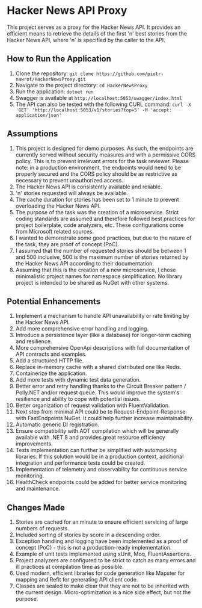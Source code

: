 # Hacker News API Proxy

This project serves as a proxy for the Hacker News API. It provides an efficient means to retrieve the details of the first 'n' best stories from the Hacker News API, where 'n' is specified by the caller to the API.

## How to Run the Application

1. Clone the repository: `git clone https://github.com/piotr-nawrot/HackerNewsProxy.git`
2. Navigate to the project directory: `cd HackerNewsProxy`
3. Run the application: `dotnet run`
4. Swagger is available at `http://localhost:5053/swagger/index.html`
5. The API can also be tested with the following CURL command: `curl -X 'GET' 'http://localhost:5053/v1/stories?top=5' -H 'accept: application/json'`

## Assumptions

1. This project is designed for demo purposes. As such, the endpoints are currently served without security measures and with a permissive CORS policy. This is to prevent irrelevant errors for the task reviewer. Please note: in a production environment, the endpoints would need to be properly secured and the CORS policy should be as restrictive as necessary to prevent unauthorized access.
2. The Hacker News API is consistently available and reliable.
3. 'n' stories requested will always be available.
4. The cache duration for stories has been set to 1 minute to prevent overloading the Hacker News API.
5. The purpose of the task was the creation of a microservice. Strict coding standards are assumed and therefore followed best practices for project boilerplate, code analyzers, etc. These configurations come from Microsoft related sources.
6. I wanted to demonstrate some good practices, but due to the nature of the task, they are proof of concept (PoC).
7. I assumed that the number of requested stories should be between 1 and 500 inclusive, 500 is the maximum number of stories returned by the Hacker News API according to their documentation.
8. Assuming that this is the creation of a new microservice, I chose minimalistic project names for namespace simplification. No library project is intended to be shared as NuGet with other systems.

## Potential Enhancements

1. Implement a mechanism to handle API unavailability or rate limiting by the Hacker News API.
2. Add more comprehensive error handling and logging.
3. Introduce a persistence layer (like a database) for longer-term caching and resilience.
4. More comprehensive OpenApi descriptions with full documentation of API contracts and examples.
5. Add a structured HTTP file.
6. Replace in-memory cache with a shared distributed one like Redis.
7. Containerize the application.
8. Add more tests with dynamic test data generation.
9. Better error and retry handling thanks to the Circuit Breaker pattern / Polly.NET and/or request queue. This would improve the system's resilience and ability to cope with potential issues.
10. Better organization of request validation with FluentValidation.
11. Next step from minimal API could be to Request-Endpoint-Response with FastEndpoints NuGet. It could help further increase maintainability.
12. Automatic generic DI registration.
13. Ensure compatibility with AOT compilation which will be generally available with .NET 8 and provides great resource efficiency improvements.
14. Tests implementation can further be simplified with automocking libraries. If this solution would be in a production context, additional integration and performance tests could be created.
15. Implementation of telemetry and observability for continuous service monitoring.
16. HealthCheck endpoints could be added for better service monitoring and maintenance.


## Changes Made

1. Stories are cached for an minute to ensure efficient servicing of large numbers of requests.
2. Included sorting of stories by score in a descending order.
3. Exception handling and logging have been implemented as a proof of concept (PoC) - this is not a production-ready implementation.
4. Example of unit tests implemented using xUnit, Moq, FluentAssertions.
5. Project analyzers are configured to be strict to catch as many errors and ill practices at compilation time as possible.
6. Used modern, efficient libraries for code generation like Mapster for mapping and Refit for generating API client code.
7. Classes are sealed to make clear that they are not to be inherited with the current design. Micro-optimization is a nice side effect, but not the purpose.
